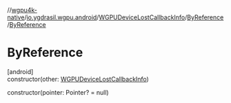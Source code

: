 //[wgpu4k-native](../../../../index.md)/[io.ygdrasil.wgpu.android](../../index.md)/[WGPUDeviceLostCallbackInfo](../index.md)/[ByReference](index.md)/[ByReference](-by-reference.md)

# ByReference

[android]\
constructor(other: [WGPUDeviceLostCallbackInfo](../index.md))

constructor(pointer: Pointer? = null)